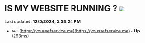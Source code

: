 # IS MY WEBSITE RUNNING ? [![](https://img.shields.io/static/v1?label=Sponsor&message=%E2%9D%A4&logo=GitHub&color=%23fe8e86)](https://github.com/sponsors/Youssef-Lehmam)

Last updated: **12/5/2024, 3:58:24 PM**

- `GET` [https://youssefservice.me](https://youssefservice.me) - **Up** (293ms)
